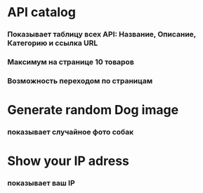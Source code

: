 # API catalog
### Показывает таблицу всех API: Название, Описание, Категорию и ссылка URL
### Максимум на странице 10 товаров
### Возможность переходом по страницам
# Generate random Dog image
### показывает случайное фото собак
# Show your IP adress
### показывает ваш IP

